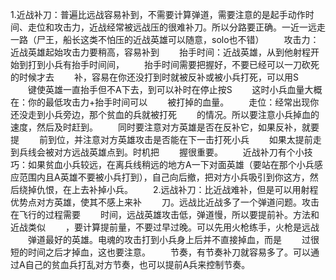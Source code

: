 1.近战补刀：普遍比远战容易补到，不需要计算弹道，需要注意的是起手动作时间、走位和攻击力，近战经常被远战压的很难补刀。所以分路要正确。一近一远走一路（尸王，船长这类不怕压的近战英雄可以随意，solo也不错）
　　攻击力：近战英雄起始攻击力要稍高，容易补到
　　抬手时间：近战英雄，从到他射程开始到打到小兵有抬手时间间，
　　抬手时间需要把握好，不要已经可以一刀砍死的时候才去
　　补，容易在你还没打到时就被反补或被小兵打死，可以用S
　　键使英雄一直抬手但不A下去，到可以补时在停止按S
　　这时小兵血量大概在：你的最低攻击力+抬手时间可以
　　被打掉的血量。
　　走位：经常出现你还没走到小兵旁边，那个贫血的兵就被打死
　　的情况。所以要注意小兵掉血的速度，然后及时赶到。
　　同时要注意对方英雄是否在反补它，如果反补，就要提
　　前到位，并注意对方英雄攻击是否能在下一击打死小兵
　　如果太提前走到兵线会被对方远战英雄点到。时机把
　　握很重要。
　　近战补刀有个小技巧：如果贫血小兵较远，在离兵线稍远的地方A一下对面英雄（要站在那个小兵感应范围内且A英雄不要被小兵打到），自己向后撤，把对方小兵吸引到你这方，然后绕掉仇恨，在上去补掉小兵。
　　2.远战补刀：比近战难补，但是可以用射程优势点对方英雄，使其不感上来补
　　刀。远战比近战多了一个弹道问题。攻击在飞行的过程需要
　　时间，远战英雄攻击低，弹道慢，所以要提前补。方法和近战类似
　　，要计算提前量，不要过早过晚。可以先用火枪练手，火枪是远战
　　弹道最好的英雄。电魂的攻击打到小兵身上后并不直接掉血，而是
　　过很短的时间之后才掉血，这也要注意。
　　节奏，有节奏补刀就容易多了。可以通过A自己的贫血兵打乱对方节奏，也可以提前A兵来控制节奏。
